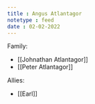 ```yaml
---
title : Angus Atlantagor
notetype : feed
date : 02-02-2022
---
```


Family:
- [[Johnathan Atlantagor]]
- [[Peter Atlantagor]]

Allies:
- [[Earl]]
